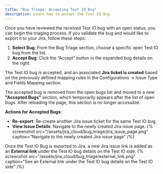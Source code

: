 ```yaml
---
title: "Bug Triage: Accepting Test IO Bug"
description: Learn how to accept the Test IO Bug.
---
```


Once you have reviewed the received Test IO bug with an open status, you can begin the triaging process. If you validate the bug and would like to export it to your Jira, follow these steps:

1. **Select Bug**: From the Bug Triage section, choose a specific open Test IO bug from the list.
2. **Accept Bug**: Click the “Accept” button in the expanded bug details on the right.

The Test IO bug is accepted, and an associated **Jira ticket is created** based on the previously defined mapping rules in the Configurations -> Issue Type and Fields Mapping section.

The accepted bug is removed from the open bugs list and moved to a new **"Accepted Bugs"** section, which temporarily appears after the list of open bugs. After reloading the page, this section is no longer accessible.

**Actions for Accepted Bugs**:
- **Re-export**: Re-create another Jira issue ticket for the same Test IO bug.
- **View Issue Details**: Navigate to the newly created Jira issue page.
{% screenshot src="/assets/jira_cloud/bug_triage/jira_issue_page.png" caption="Navigate to the newly created Jira issue page" /%}

Once the Test IO Bug is exported to Jira, a new Jira issue link is added as an **External link** under the Test IO bug details on the Test IO side.
{% screenshot src="/assets/jira_cloud/bug_triage/external_link.png" caption="See an External link under the Test IO bug details on the Test IO side" /%}